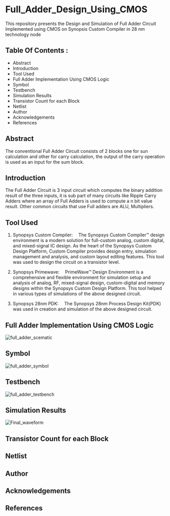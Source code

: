 # Full_Adder_Design_Using_CMOS
This repository presents the Design and Simulation of Full Adder Circuit Implemented using CMOS on Synopsis Custom Compiler in 28 nm technology node

## Table Of Contents :

* Abstract
* Introduction
* Tool Used
* Full Adder Implementation Using CMOS Logic
* Symbol
* Testbench
* Simulation Results
* Transistor Count for each Block
* Netlist
* Author
* Acknowledgements
* References

## Abstract
The conventional Full Adder Circuit consists of 2 blocks one for sun calculation and other for carry calculation, the output of the carry operation is used as an input for the sum block.

## Introduction
The Full Adder Circuit is 3 input circuit which computes the binary addition result of the three inputs, it is sub part of many circuits like Ripple Carry Adders where an array of 
Full Adders is used to compute a n bit value result. Other common circuits that use Full adders are ALU, Multipliers.

## Tool Used


1. Synopsys Custom Compiler:  The Synopsys Custom Compiler™ design environment is a modern solution for full-custom analog, custom digital, and mixed-signal IC design. As the heart of the Synopsys Custom Design Platform, Custom Compiler provides design entry, simulation management and analysis, and custom layout editing features. This tool was used to design the circuit on a transistor level.

2. Synopsys Primewave:  PrimeWave™ Design Environment is a comprehensive and flexible environment for simulation setup and analysis of analog, RF, mixed-signal design, custom-digital and memory designs within the Synopsys Custom Design Platform. This tool helped in various types of simulations of the above designed circuit.

3. Synopsys 28nm PDK:  The Synopsys 28nm Process Design Kit(PDK) was used in creation and simulation of the above designed circuit.


## Full Adder Implementation Using CMOS Logic
![full_adder_scematic](https://user-images.githubusercontent.com/50233470/156015228-8f340724-ed3b-4fa4-8cc8-40557113d23e.png)

## Symbol
![full_adder_symbol](https://user-images.githubusercontent.com/50233470/156025682-f8ff6499-9178-4df8-b8ed-952c7367abc1.png)

## Testbench
![full_adder_testbench](https://user-images.githubusercontent.com/50233470/156025725-b473ec37-785f-45b9-af22-2d3b7161b924.png)

## Simulation Results
![Final_waveform](https://user-images.githubusercontent.com/50233470/156025759-2c3f3d94-7e12-4db6-af58-b36c12927e45.png)

## Transistor Count for each Block
## Netlist
## Author
## Acknowledgements
## References
